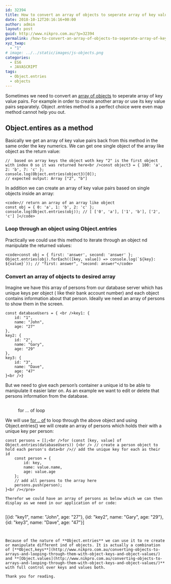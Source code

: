 ```yaml
---
id: 32394
title: How to convert an array of objects to seperate array of key value pairs using Object.entries method
date: 2018-10-12T20:16:16+00:00
author: admin
layout: post
guid: http://www.nikpro.com.au/?p=32394
permalink: /how-to-convert-an-array-of-objects-to-seperate-array-of-key-value-pairs-using-object-entries-method/
xyz_twap:
  - "1"
# image: ../../static/images/js-objects.png
categories:
  - ES6
  - JAVASCRIPT
tags:
  - Object.entries
  - objects
---
```

Sometimes we need to convert an [array of objects](http://www.nikpro.com.au/converting-objects-to-arrays-and-looping-through-them-with-object-keys-and-object-values/) to seperate array of key value pairs. For example in order to create another array or use its key value pairs separately. Object .entries method is a perfect choice were even map method cannot help you out.

## Object.entires as a method

Basically we get an array of key value pairs back from this method in the same order the key numerics. We can get one single object of the array like object as the return value:


```
//  based on array keys the object woth key "2" is the first object with index 0 so it was returned here<br />const object3 = { 100: 'a', 2: 'b', 7: 'c' };
console.log(Object.entries(object3)[0]);
// expected output: Array ["2", "b"]
```


In addition we can create an array of key value pairs based on single objects inside an array:


```
<code>// return an array of an array like object
const obj = { 0: 'a', 1: 'b', 2: 'c' };
console.log(Object.entries(obj)); // [ ['0', 'a'], ['1', 'b'], ['2', 'c'] ]</code>
```


### Loop through an object using Object.entries

Practically we could use this method to iterate through an object nd manipulate the returned values:


```
<code>const obj = { first: 'answer', second: 'answer' };
Object.entries(obj).forEach(([key, value]) => console.log(`${key}: ${value}`)); // "first: answer", "second: answer"</code>
```


### Convert an array of objects to desired array

Imagine we have this array of persons from our database server which has unique keys per object ( like their bank account number) and each object contains information about that person. Ideally we need an array of persons to show them in the screen. 


```
const databaseUsers = { <br />key1: {
    id: "1",
    name: "John",
    age: "27"
},
key2: {
    id: "2",
    name: "Gary",
    age: "29"
},
key3: {
    id: "3",
    name: "Dave",
    age: "47"
}<br />}
```


But we need to give each person&#8217;s container a unique id to be able to manipulate it easier later on. As an example we want to edit or delete that persons information from the database. <figure class="wp-block-image">

<img src="http://www.nikpro.com.aufor-...-of-loop.png" alt="" class="wp-image-32397" srcset="http://testgatsby.localfor-...-of-loop.png 880w, http://testgatsby.localfor-...-of-loop-300x188.png 300w, http://testgatsby.localfor-...-of-loop-768x480.png 768w" sizes="(max-width: 880px) 100vw, 880px" /> <figcaption>for &#8230; of loop</figcaption></figure> 

We will use [for .. of](http://www.nikpro.com.au/for-loop-in-javascript-and-es6-explained/) to loop through the above object and using Object.entries() we will create an array of persons which holds their with a unique key per person:


```
const persons = [];<br />for (const [key, value] of Object.entries(databaseUsers)) {<br /> // create a person object to hold each person's data<br />// add the unique key for each as their id
    const person = {
        id: key,
        name: value.name,
        age: value.age
    };
    // add all persons to the array here
    persons.push(person);
}<br /></pre>

Therefor we could have an array of persons as below which we can then display as we need in our application of or code:


```
[{id: "key1", name: "John", age: "27"}, 
{id: "key2", name: "Gary", age: "29"}, 
{id: "key3", name: "Dave", age: "47"}]
```


Because of the nature of **Object.entries** we can use it to re create or manipulate different ind of objects. It is actually a combination of [**Object,keys**](http://www.nikpro.com.au/converting-objects-to-arrays-and-looping-through-them-with-object-keys-and-object-values/) and **[Object.values](http://www.nikpro.com.au/converting-objects-to-arrays-and-looping-through-them-with-object-keys-and-object-values/)** with full control over keys and values both.

Thank you for reading.